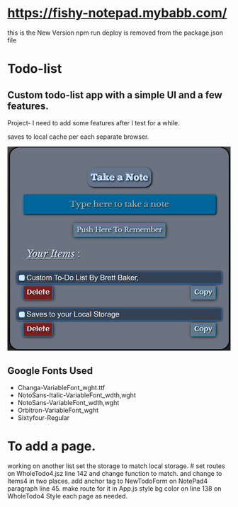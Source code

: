<!-- github.com/mybabb/MyBABB-Remember staging branch on build dist on render.com  -->
#  https://fishy-notepad.mybabb.com/ 
  this is the New Version
  npm run deploy is removed from the package.json file
# Todo-list

## Custom  todo-list app with a simple UI and a few features. ##

Project- I need to add some features after I test for a while.

saves to local cache per each separate browser.

![image](Readme.png)
## Google Fonts Used
*  Changa-VariableFont_wght.ttf
*  NotoSans-Italic-VariableFont_wdth,wght
*  NotoSans-VariableFont_wdth,wght
*  Orbitron-VariableFont_wght
*  Sixtyfour-Regular


# To add a page.
working on another list set the storage to match local storage. # 
set routes on WholeTodo4.jsz line 142 and change function to match. and change to Items4 in two places.
add anchor tag to NewTodoForm on NotePad4 paragraph line 45.
make route for it in App.js
style bg color on line 138 on WholeTodo4
Style each page as needed.
 